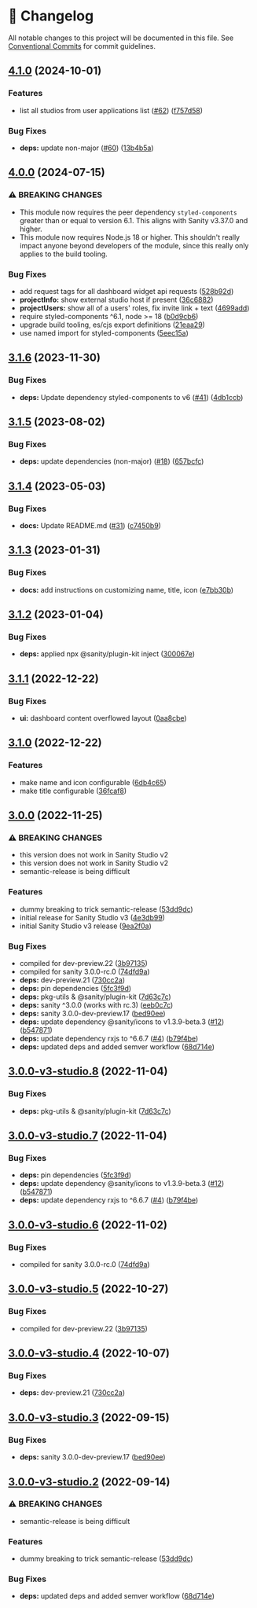 <!-- markdownlint-disable --><!-- textlint-disable -->

# 📓 Changelog

All notable changes to this project will be documented in this file. See
[Conventional Commits](https://conventionalcommits.org) for commit guidelines.

## [4.1.0](https://github.com/sanity-io/dashboard/compare/v4.0.0...v4.1.0) (2024-10-01)

### Features

- list all studios from user applications list ([#62](https://github.com/sanity-io/dashboard/issues/62)) ([f757d58](https://github.com/sanity-io/dashboard/commit/f757d58b7c7a6b5b61dd4c77de253102f22fda33))

### Bug Fixes

- **deps:** update non-major ([#60](https://github.com/sanity-io/dashboard/issues/60)) ([13b4b5a](https://github.com/sanity-io/dashboard/commit/13b4b5a499e22e54d3162b15757d54b3189f2170))

## [4.0.0](https://github.com/sanity-io/dashboard/compare/v3.1.6...v4.0.0) (2024-07-15)

### ⚠ BREAKING CHANGES

- This module now requires the peer dependency `styled-components` greater than or
  equal to version 6.1. This aligns with Sanity v3.37.0 and higher.
- This module now requires Node.js 18 or higher.
  This shouldn't really impact anyone beyond developers of the module, since this really only applies
  to the build tooling.

### Bug Fixes

- add request tags for all dashboard widget api requests ([528b92d](https://github.com/sanity-io/dashboard/commit/528b92dc2f1869d2d1fcff46000cb1b78aae675f))
- **projectInfo:** show external studio host if present ([36c6882](https://github.com/sanity-io/dashboard/commit/36c688211145e3dbed283b28f97898d13d6d77ef))
- **projectUsers:** show all of a users' roles, fix invite link + text ([4699add](https://github.com/sanity-io/dashboard/commit/4699add5706e3381d59c8d70353d30a7ce1b4123))
- require styled-components ^6.1, node >= 18 ([b0d9cb6](https://github.com/sanity-io/dashboard/commit/b0d9cb6726ec68d97550d1a465196835f463366d))
- upgrade build tooling, es/cjs export definitions ([21eaa29](https://github.com/sanity-io/dashboard/commit/21eaa29847b7157881d98c171fbaca74865cce17))
- use named import for styled-components ([5eec15a](https://github.com/sanity-io/dashboard/commit/5eec15ad6a9fdfae4d05b186576459bf302d3898))

## [3.1.6](https://github.com/sanity-io/dashboard/compare/v3.1.5...v3.1.6) (2023-11-30)

### Bug Fixes

- **deps:** Update dependency styled-components to v6 ([#41](https://github.com/sanity-io/dashboard/issues/41)) ([4db1ccb](https://github.com/sanity-io/dashboard/commit/4db1ccb64eff362e97c5c21d027f1fec9519f5db))

## [3.1.5](https://github.com/sanity-io/dashboard/compare/v3.1.4...v3.1.5) (2023-08-02)

### Bug Fixes

- **deps:** update dependencies (non-major) ([#18](https://github.com/sanity-io/dashboard/issues/18)) ([657bcfc](https://github.com/sanity-io/dashboard/commit/657bcfc631355b5f53727998e6d8ab75539ce577))

## [3.1.4](https://github.com/sanity-io/dashboard/compare/v3.1.3...v3.1.4) (2023-05-03)

### Bug Fixes

- **docs:** Update README.md ([#31](https://github.com/sanity-io/dashboard/issues/31)) ([c7450b9](https://github.com/sanity-io/dashboard/commit/c7450b98f417ed3f09e1f1a915ca59f082b0106a))

## [3.1.3](https://github.com/sanity-io/dashboard/compare/v3.1.2...v3.1.3) (2023-01-31)

### Bug Fixes

- **docs:** add instructions on customizing name, title, icon ([e7bb30b](https://github.com/sanity-io/dashboard/commit/e7bb30b34402d216d53a54fa65a37e098300fc6c))

## [3.1.2](https://github.com/sanity-io/dashboard/compare/v3.1.1...v3.1.2) (2023-01-04)

### Bug Fixes

- **deps:** applied npx @sanity/plugin-kit inject ([300067e](https://github.com/sanity-io/dashboard/commit/300067e12549d04817d1dae24a61992b57a426fa))

## [3.1.1](https://github.com/sanity-io/dashboard/compare/v3.1.0...v3.1.1) (2022-12-22)

### Bug Fixes

- **ui:** dashboard content overflowed layout ([0aa8cbe](https://github.com/sanity-io/dashboard/commit/0aa8cbed0d4775d667d51c86ea61e645c89c1b9a))

## [3.1.0](https://github.com/sanity-io/dashboard/compare/v3.0.0...v3.1.0) (2022-12-22)

### Features

- make name and icon configurable ([6db4c65](https://github.com/sanity-io/dashboard/commit/6db4c6573d558881621b764a4c124a431a1071d8))
- make title configurable ([36fcaf8](https://github.com/sanity-io/dashboard/commit/36fcaf8fa8274aa8724a2bd6ae33c0b50e5bfd6e))

## [3.0.0](https://github.com/sanity-io/dashboard/compare/v2.35.2...v3.0.0) (2022-11-25)

### ⚠ BREAKING CHANGES

- this version does not work in Sanity Studio v2
- this version does not work in Sanity Studio v2
- semantic-release is being difficult

### Features

- dummy breaking to trick semantic-release ([53dd9dc](https://github.com/sanity-io/dashboard/commit/53dd9dcae19e2d6db97e11302867c3838ff155c6))
- initial release for Sanity Studio v3 ([4e3db99](https://github.com/sanity-io/dashboard/commit/4e3db99e83e49c5876db83c3fc3fe0ff5c3d3725))
- initial Sanity Studio v3 release ([9ea2f0a](https://github.com/sanity-io/dashboard/commit/9ea2f0a7146464f197598a63336f2500ff836aae))

### Bug Fixes

- compiled for dev-preview.22 ([3b97135](https://github.com/sanity-io/dashboard/commit/3b97135143ee29f2e1c2bae6f8e6ae051a943d4b))
- compiled for sanity 3.0.0-rc.0 ([74dfd9a](https://github.com/sanity-io/dashboard/commit/74dfd9a3db922649f32e52f990a80c5de7d1a752))
- **deps:** dev-preview.21 ([730cc2a](https://github.com/sanity-io/dashboard/commit/730cc2a25a36f57e5c3310079e262b39d8412774))
- **deps:** pin dependencies ([5fc3f9d](https://github.com/sanity-io/dashboard/commit/5fc3f9d276116dffcc957ed39b3a3e876a479fbf))
- **deps:** pkg-utils & @sanity/plugin-kit ([7d63c7c](https://github.com/sanity-io/dashboard/commit/7d63c7c05d274ab5d26fefd3da7807264f17b468))
- **deps:** sanity ^3.0.0 (works with rc.3) ([eeb0c7c](https://github.com/sanity-io/dashboard/commit/eeb0c7cdfd628ead3dcab39f7ce3cb2df2f1f784))
- **deps:** sanity 3.0.0-dev-preview.17 ([bed90ee](https://github.com/sanity-io/dashboard/commit/bed90eeaa3c6d2f9a8cda3a9c597e792d2816cff))
- **deps:** update dependency @sanity/icons to v1.3.9-beta.3 ([#12](https://github.com/sanity-io/dashboard/issues/12)) ([b547871](https://github.com/sanity-io/dashboard/commit/b5478710f11d58d898e1eaf638b702dece12edaa))
- **deps:** update dependency rxjs to ^6.6.7 ([#4](https://github.com/sanity-io/dashboard/issues/4)) ([b79f4be](https://github.com/sanity-io/dashboard/commit/b79f4bec0661c32f8b1a797f82ea22195ec583d9))
- **deps:** updated deps and added semver workflow ([68d714e](https://github.com/sanity-io/dashboard/commit/68d714e2b3457fbd4ab112a7cbc6194057b61e36))

## [3.0.0-v3-studio.8](https://github.com/sanity-io/dashboard/compare/v3.0.0-v3-studio.7...v3.0.0-v3-studio.8) (2022-11-04)

### Bug Fixes

- **deps:** pkg-utils & @sanity/plugin-kit ([7d63c7c](https://github.com/sanity-io/dashboard/commit/7d63c7c05d274ab5d26fefd3da7807264f17b468))

## [3.0.0-v3-studio.7](https://github.com/sanity-io/dashboard/compare/v3.0.0-v3-studio.6...v3.0.0-v3-studio.7) (2022-11-04)

### Bug Fixes

- **deps:** pin dependencies ([5fc3f9d](https://github.com/sanity-io/dashboard/commit/5fc3f9d276116dffcc957ed39b3a3e876a479fbf))
- **deps:** update dependency @sanity/icons to v1.3.9-beta.3 ([#12](https://github.com/sanity-io/dashboard/issues/12)) ([b547871](https://github.com/sanity-io/dashboard/commit/b5478710f11d58d898e1eaf638b702dece12edaa))
- **deps:** update dependency rxjs to ^6.6.7 ([#4](https://github.com/sanity-io/dashboard/issues/4)) ([b79f4be](https://github.com/sanity-io/dashboard/commit/b79f4bec0661c32f8b1a797f82ea22195ec583d9))

## [3.0.0-v3-studio.6](https://github.com/sanity-io/dashboard/compare/v3.0.0-v3-studio.5...v3.0.0-v3-studio.6) (2022-11-02)

### Bug Fixes

- compiled for sanity 3.0.0-rc.0 ([74dfd9a](https://github.com/sanity-io/dashboard/commit/74dfd9a3db922649f32e52f990a80c5de7d1a752))

## [3.0.0-v3-studio.5](https://github.com/sanity-io/dashboard/compare/v3.0.0-v3-studio.4...v3.0.0-v3-studio.5) (2022-10-27)

### Bug Fixes

- compiled for dev-preview.22 ([3b97135](https://github.com/sanity-io/dashboard/commit/3b97135143ee29f2e1c2bae6f8e6ae051a943d4b))

## [3.0.0-v3-studio.4](https://github.com/sanity-io/dashboard/compare/v3.0.0-v3-studio.3...v3.0.0-v3-studio.4) (2022-10-07)

### Bug Fixes

- **deps:** dev-preview.21 ([730cc2a](https://github.com/sanity-io/dashboard/commit/730cc2a25a36f57e5c3310079e262b39d8412774))

## [3.0.0-v3-studio.3](https://github.com/sanity-io/dashboard/compare/v3.0.0-v3-studio.2...v3.0.0-v3-studio.3) (2022-09-15)

### Bug Fixes

- **deps:** sanity 3.0.0-dev-preview.17 ([bed90ee](https://github.com/sanity-io/dashboard/commit/bed90eeaa3c6d2f9a8cda3a9c597e792d2816cff))

## [3.0.0-v3-studio.2](https://github.com/sanity-io/dashboard/compare/v3.0.0-v3-studio.1...v3.0.0-v3-studio.2) (2022-09-14)

### ⚠ BREAKING CHANGES

- semantic-release is being difficult

### Features

- dummy breaking to trick semantic-release ([53dd9dc](https://github.com/sanity-io/dashboard/commit/53dd9dcae19e2d6db97e11302867c3838ff155c6))

### Bug Fixes

- **deps:** updated deps and added semver workflow ([68d714e](https://github.com/sanity-io/dashboard/commit/68d714e2b3457fbd4ab112a7cbc6194057b61e36))
